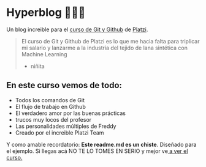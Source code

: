 # Hyperblog 🏄🏽‍♂️ 
Un blog increible para el [curso de Git y Github](https://platzi.com/cursos/git-github/ "curso de Git y Github") de [Platzi](http://platzi.com "Platzi").
> El curso de Git y Github de Platzi es lo que me hacia falta para triplicar mi salario y lanzarme a la industria del tejido de lana sintética con Machine Learning
> - niñita

## En este curso vemos de todo:
* Todos los comandos de Git
* El flujo de trabajo en Github
* El verdadero amor por las buenas prácticas
* trucos muy locos del profesor
* Las personalidades múltiples de Freddy
* Creado por el increible Platzi Team

Y como amable recordatorio: **Este readme.md es un chiste**. 
Diseñado para el ejemplo. Si llegas acá NO TE LO TOMES EN SERIO y mejor ve[ a ver el curso.](https://platzi.com/cursos/git-github/ " **a ver el curso**.")